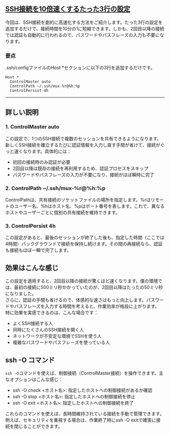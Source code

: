 ## [SSH接続を10倍速くするたった3行の設定](https://qiita.com/suin/items/1708dc78fc412297f885?utm_source=Qiita+%E3%83%8B%E3%83%A5%E3%83%BC%E3%82%B9&utm_campaign=415a8b1081-Qiita_newsletter_627_07_17_2024&utm_medium=email&utm_term=0_e44feaa081-415a8b1081-33166269)

今回は、SSH接続を劇的に高速化する方法をご紹介します。たった3行の設定を追加するだけで、接続時間を10分の1に短縮できます。しかも、2回目以降の接続では認証も自動的に行われるので、パスワードやパスフレーズの入力も不要になります。<br>

### 要点
.ssh/configファイルのHost *セクションに以下の3行を追加するだけです。<br>

```
Host *
  ControlMaster auto
  ControlPath ~/.ssh/mux-%r@%h:%p
  ControlPersist 4h
```

---

## 詳しい説明
### 1. ControlMaster auto
この設定で、1つのSSH接続で複数のセッションを共有できるようになります。新しくSSH接続を確立するたびに認証情報を入力し直す手間が省けて、接続がぐっと速くなります。具体的には：<br>

- 初回の接続時のみ認証が必要
- 2回目以降は既存の接続を再利用するため、認証プロセスをスキップ
- パスワードやパスフレーズの入力が不要になり、接続がほぼ瞬時に完了

### 2. ControlPath ~/.ssh/mux-%r@%h:%p
ControlPathは、共有接続のソケットファイルの場所を指定します。%rはリモートのユーザー名、%hはホスト名、%pはポート番号を表します。これで、異なるホストやユーザーごとに個別の共有接続を維持できます。<br>

### 3. ControlPersist 4h
この設定があると、最後のセッションが終了した後も、指定した時間（ここでは4時間）バックグラウンドで接続を保持し続けます。その間の再接続なら、認証も接続もほぼ一瞬で完了します。<br>

## 効果はこんな感じ
この設定を適用すると、2回目以降の接続が驚くほど速くなります。僕の環境では、最初の接続に500ミリ秒かかっていたのが、2回目以降はたったの50ミリ秒になりました。<br>
さらに、認証の手間も省けるので、体感的な速さはもっと向上します。パスワードやパスフレーズを入力する時間を考えると、作業効率が格段に上がります。<br>
特に効果を実感できるのは、こんな場合です：<br>

- よくSSH接続する人
- 同時にたくさんのSSH接続を開く人
- ネットワークが不安定な環境でSSHを使う人
- 複雑なパスワードやパスフレーズを使っている人

## ssh -O コマンド
`ssh -O`コマンドを使えば、制御接続（ControlMaster接続）を操作できます。主なオプションはこんな感じ：<br>

- ssh -O check <ホスト名>: 指定したホストへの制御接続があるか確認
- ssh -O stop <ホスト名>: 指定したホストへの制御接続を停止
- ssh -O exit <ホスト名>: 指定したホストへの制御接続を終了

これらのコマンドを使えば、長時間維持されている接続を手動で管理できます。例えば、セキュリティを重視する場合は、作業終了時にssh -O exitで確実に接続を閉じることができます。<br>

